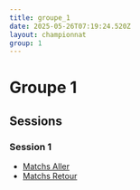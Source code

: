 ```yaml
---
title: groupe_1
date: 2025-05-26T07:19:24.520Z
layout: championnat
group: 1
---
```


# Groupe 1

## Sessions


### Session 1
- [Matchs Aller](/scores/session-1/groupe-1/aller/)
- [Matchs Retour](/scores/session-1/groupe-1/retour/)

